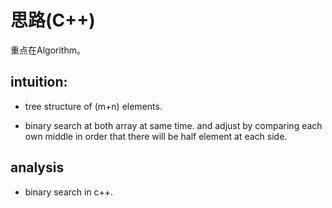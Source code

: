 # 思路(C++)

重点在Algorithm。

## intuition: 

- tree structure of (m+n) elements. 

- binary search at both array at same time. and adjust by comparing each own middle in order that there will be half element at each side.

## analysis

- binary search in c++.